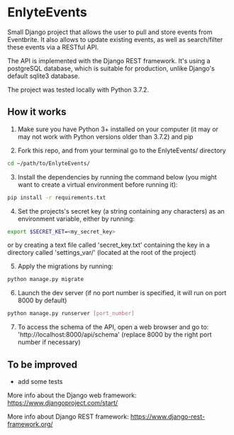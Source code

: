 EnlyteEvents
=================

Small Django project that allows the user to pull and store events from Eventbrite. It also allows to update existing events, as well as search/filter these events via a RESTful API.

The API is implemented with the Django REST framework. It's using a postgreSQL database, which is suitable for production, unlike Django's default sqlite3 database.

The project was tested locally with Python 3.7.2.


How it works
------------

1. Make sure you have Python 3+ installed on your computer (it may or may not work with Python versions older than 3.7.2) and pip

2. Fork this repo, and from your terminal go to the EnlyteEvents/ directory
```sh
cd ~/path/to/EnlyteEvents/
```

3. Install the dependencies by running the command below (you might want to create a virtual environment before running it):
```sh
pip install -r requirements.txt
```

4. Set the projects's secret key (a string containing any characters) as an environment variable, either by running:
```sh
export $SECRET_KET=<my_secret_key>
```
or by creating a text file called 'secret_key.txt' containing the key in a directory called 'settings_var/' (located at the root of the project)

5. Apply the migrations by running:
```sh
python manage.py migrate
```

6. Launch the dev server (if no port number is specified, it will run on port 8000 by default)
```sh
python manage.py runserver [port_number]
```

7. To access the schema of the API, open a web browser and go to: 'http://localhost:8000/api/schema'
(replace 8000 by the right port number if necessary)


To be improved
--------------

- add some tests


More info about the Django web framework:
https://www.djangoproject.com/start/

More info about Django REST framework:
https://www.django-rest-framework.org/
